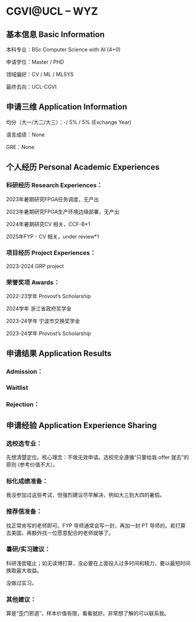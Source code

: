 # CGVI@UCL – WYZ

## 基本信息 Basic Information

本科专业：BSc Computer Science with AI (4+0)

申请学位：Master / PHD

领域偏好：CV / ML / MLSYS

最终去向：UCL-CGVI


## 申请三维 Application Information

均分（大一/大二/大三）：-/ 5% / 5% (Exchange Year)

语言成绩：None

GRE：None


## 个人经历 Personal Academic Experiences

### 科研经历 Research Experiences：

2023年暑期研究FPGA任务调度，无产出

2023年暑期研究FPGA生产环境边缘部署，无产出

2024年暑期研究CV 相关，CCF-B*1

2025年FYP - CV 相关，under review*1

### 项目经历 Project Experiences：

2023-2024 GRP project

### 荣誉奖项 Awards：

2022-23学年 Provost’s Scholarship

2024学年 浙江省政府奖学金

2023-24学年 宁波市交换奖学金

2023-24学年 Provost’s Scholarship



## 申请结果 Application Results

### Admission：

### Waitlist

### Rejection：



## 申请经验 Application Experience Sharing

### 选校选专业：

先想清楚定位。核心理念：不做无效申请。选校完全遵循“只要给我 offer 就去”的原则 (参考价值不大）。

### 标化成绩准备：

我没参加过这些考试，但强烈建议尽早解决，例如大三到大四的暑假。


### 推荐信准备：

找正常肯写的老师即可。FYP 导师通常会写一封，再加一封 PT 导师的。若打算去美国，再额外找一位愿意配合的老师就够了。

### 暑研/实习建议：

科研浅尝辄止；如无读博打算，没必要在上面投入过多时间和精力，要以最短时间换取最大收益。

没做过实习。


### 其他建议：

算是“歪门邪道”，样本价值有限，看看就好。非常想了解的可以联系我。